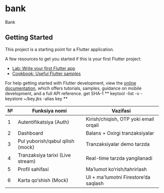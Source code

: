 # bank

Bank

## Getting Started

This project is a starting point for a Flutter application.

A few resources to get you started if this is your first Flutter project:

- [Lab: Write your first Flutter app](https://docs.flutter.dev/get-started/codelab)
- [Cookbook: Useful Flutter samples](https://docs.flutter.dev/cookbook)

For help getting started with Flutter development, view the
[online documentation](https://docs.flutter.dev/), which offers tutorials,
samples, guidance on mobile development, and a full API reference.
get SHA-1 ** keytool -list -v -keystore ~/key.jks -alias key **

| № | Funksiya nomi                    | Vazifasi                              |
| - | -------------------------------- | ------------------------------------- |
| 1 | Autentifikatsiya (Auth)          | Kirish/chiqish, OTP yoki email orqali |
| 2 | Dashboard                        | Balans + Oxirgi tranzaksiyalar        |
| 3 | Pul yuborish/qabul qilish (mock) | Tranzaksiyalar demo tarzda            |
| 4 | Tranzaksiya tarixi (Live stream) | Real-time tarzda yangilanadi          |
| 5 | Profil sahifasi                  | Ma’lumot ko‘rish/tahrirlash           |
| 6 | Karta qo‘shish (Mock)            | UI + ma'lumotni Firestore’da saqlash  |
